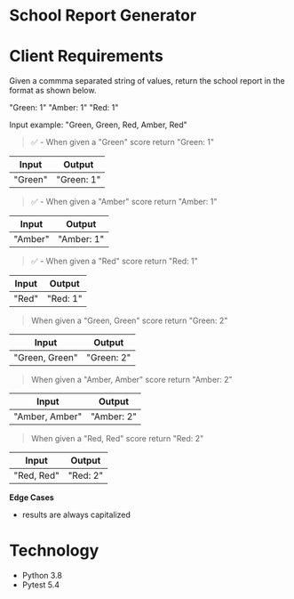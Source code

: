 # School Report Generator

# Client Requirements

Given a commma separated string of values, return the school report in the format as shown below.

"Green: 1"
"Amber: 1"
"Red: 1"

Input example: "Green, Green, Red, Amber, Red"

> ✅ - When given a "Green" score return "Green: 1"

|  Input  |   Output   |
| :-----: | :--------: |
| "Green" | "Green: 1" |

> ✅ - When given a "Amber" score return "Amber: 1"

|  Input  |   Output   |
| :-----: | :--------: |
| "Amber" | "Amber: 1" |

> ✅ - When given a "Red" score return "Red: 1"

| Input |  Output  |
| :---: | :------: |
| "Red" | "Red: 1" |

> When given a "Green, Green" score return "Green: 2"

|     Input      |   Output   |
| :------------: | :--------: |
| "Green, Green" | "Green: 2" |

> When given a "Amber, Amber" score return "Amber: 2"

|     Input      |   Output   |
| :------------: | :--------: |
| "Amber, Amber" | "Amber: 2" |

> When given a "Red, Red" score return "Red: 2"

|   Input    |  Output  |
| :--------: | :------: |
| "Red, Red" | "Red: 2" |

**Edge Cases**

- results are always capitalized

# Technology

- Python 3.8
- Pytest 5.4
